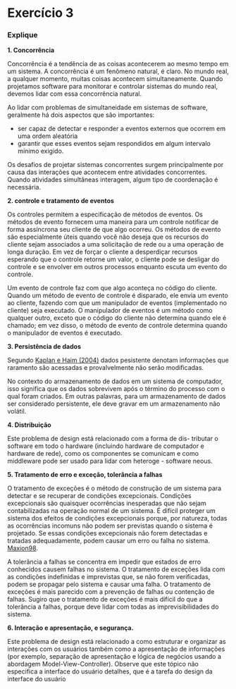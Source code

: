 # Exercício 3
### Explique
**1. Concorrência**

Concorrência é a tendência de as coisas acontecerem ao mesmo tempo em um sistema. A concorrência é um fenômeno natural, é claro. No mundo real, a qualquer momento, muitas coisas acontecem simultaneamente. Quando projetamos software para monitorar e controlar sistemas do mundo real, devemos lidar com essa concorrência natural.

Ao lidar com problemas de simultaneidade em sistemas de software, geralmente há dois aspectos que são importantes: 
* ser capaz de detectar e responder a eventos externos que ocorrem em uma ordem aleatória 
* garantir que esses eventos sejam respondidos em algum intervalo mínimo exigido.

Os desafios de projetar sistemas concorrentes surgem principalmente por causa das interações que acontecem entre atividades concorrentes. Quando atividades simultâneas interagem, algum tipo de coordenação é necessária.

**2. controle e tratamento de eventos**

Os controles permitem a especificação de métodos de eventos. Os métodos de evento fornecem uma maneira para um controle notificar de forma assíncrona seu cliente de que algo ocorreu. Os métodos de evento são especialmente úteis quando você não deseja que os recursos do cliente sejam associados a uma solicitação de rede ou a uma operação de longa duração. Em vez de forçar o cliente a desperdiçar recursos esperando que o controle retorne um valor, o cliente pode se desligar do controle e se envolver em outros processos enquanto escuta um evento do controle.

Um evento de controle faz com que algo aconteça no código do cliente. Quando um método de evento de controle é disparado, ele envia um evento ao cliente, fazendo com que um manipulador de eventos (implementado no cliente) seja executado. O manipulador de eventos é um método como qualquer outro, exceto que o código do cliente não determina quando ele é chamado; em vez disso, o método de evento de controle determina quando o manipulador de eventos é executado.

**3. Persistência de dados**

Segundo [Kaplan e Haim (2004)](https://en.wikipedia.org/wiki/Persistent_data) dados pesistente denotam informações que raramento são acessadas e provalvelmente não serão modificadas. 

No contexto do armazenamento de dados em um sistema de computador, isso significa que os dados sobrevivem após o término do processo com o qual foram criados. Em outras palavras, para um armazenamento de dados ser considerado persistente, ele deve gravar em um armazenamento não volátil.

**4. Distribuição**

Este problema de design está relacionado com a forma de dis-
tributar o software em todo o hardware (incluindo
hardware de computador e hardware de rede),
como os componentes se comunicam e como
middleware pode ser usado para lidar com heteroge -
software neous.

**5. Tratamento de erro e exceção,  tolerância a falhas**

O tratamento de exceções é o método de construção de um sistema para detectar e se recuperar de condições excepcionais. Condições excepcionais são quaisquer ocorrências inesperadas que não sejam contabilizadas na operação normal de um sistema. É difícil proteger um sistema dos efeitos de condições excepcionais porque, por natureza, todas as ocorrências incomuns não podem ser previstas quando o sistema é projetado. Se essas condições excepcionais não forem detectadas e tratadas adequadamente, podem causar um erro ou falha no sistema. [Maxion98](https://users.ece.cmu.edu/~koopman/des_s99/exceptions/#maxion98).

 A tolerância a falhas se concentra em impedir que estados de erro conhecidos causem falhas no sistema. O tratamento de exceções lida com as condições indefinidas e imprevistas que, se não forem verificadas, podem se propagar pelo sistema e causar uma falha. O tratamento de exceções é mais parecido com a prevenção de falhas ou contenção de falhas. Sugiro que o tratamento de exceções é mais difícil do que a tolerância a falhas, porque deve lidar com todas as imprevisibilidades do sistema.

 **6. Interação e apresentação, e segurança.**

Este problema de design está relacionado a como estruturar e organizar as interações com os usuários também
como a apresentação de informações (por exemplo,
separação de apresentação e lógica de negócios
usando a abordagem Model-View-Controller).
Observe que este tópico não especifica a interface do usuário
detalhes, que é a tarefa do design da interface do usuário

